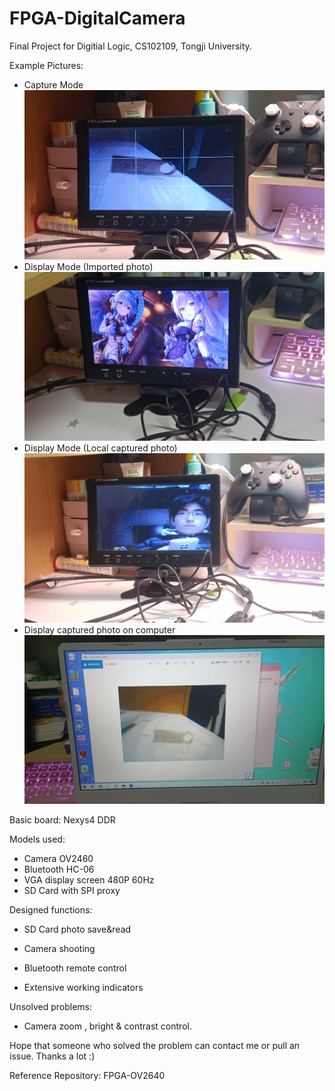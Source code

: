 # FPGA-DigitalCamera
Final Project for Digitial Logic, CS102109, Tongji University.

Example Pictures:
- Capture Mode
![拍摄模式](demo\拍摄模式.jpg)
- Display Mode (Imported photo)
![电脑照片输入](demo\电脑照片输入.jpg)
- Display Mode (Local captured photo)
![拍摄照片显示](demo\拍摄照片显示.jpg)
- Display captured photo on computer
![照片给电脑显示](demo\照片给电脑显示.jpg)

Basic board: Nexys4 DDR

Models used:

- Camera OV2460
- Bluetooth HC-06
- VGA display screen 480P 60Hz
- SD Card with SPI proxy

Designed functions:

- SD Card photo save&read
- Camera shooting

- Bluetooth remote control
- Extensive working indicators

Unsolved problems:

- Camera zoom , bright & contrast control.

Hope that someone who solved the problem can contact me or pull an issue. Thanks a lot :)

Reference Repository: <a herf="https://github.com/lllbbbyyy/FPGA-OV2640">FPGA-OV2640 </a>
